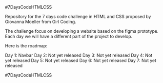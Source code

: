 #7DaysCodeHTMLCSS

Repository for the 7 days code challenge in HTML and CSS proposed by Giovanna Moeller from Girl Coding.

The challenge focus on developing a website based on the figma prototype. Each day we will have a different part of the project to develop.

Here is the roadmap:

Day 1: Navbar
Day 2: Not yet released
Day 3: Not yet released
Day 4: Not yet released
Day 5: Not yet released
Day 6: Not yet released
Day 7: Not yet released


#7DaysCodeHTMLCSS
